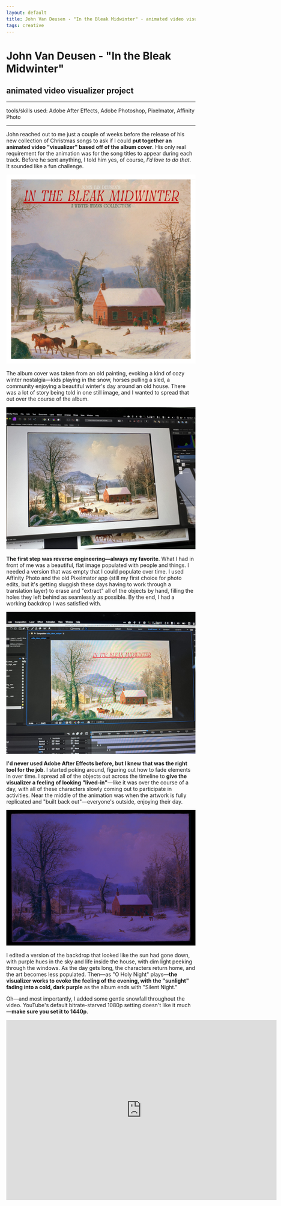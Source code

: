 ```yaml
---
layout: default
title: John Van Deusen - "In the Bleak Midwinter" - animated video visualizer project
tags: creative
---
```

# John Van Deusen - "In the Bleak Midwinter"
## animated video visualizer project
****
tools/skills used: Adobe After Effects, Adobe Photoshop, Pixelmator, Affinity Photo

****
John reached out to me just a couple of weeks before the release of his new collection of Christmas songs to ask if I could **put together an animated video "visualizer" based off of the album cover**. His only real requirement for the animation was for the song titles to appear during each track. Before he sent anything, I told him yes, of course, *I'd love to do that*. It sounded like a fun challenge.

<a href="/assets/images/myprojects/creative/20221122/cover.jpg" target="_blank"> <img src="/assets/images/myprojects/creative/20221122/cover.jpg" alt="cover" class="yc-img"> </a>

The album cover was taken from an old painting, evoking a kind of cozy winter nostalgia—kids playing in the snow, horses pulling a sled, a community enjoying a beautiful winter's day around an old house. There was a lot of story being told in one still image, and I wanted to spread that out over the course of the album.

<a href="/assets/images/myprojects/creative/20221122/affinity.jpg" target="_blank"> <img src="/assets/images/myprojects/creative/20221122/affinity.jpg" alt="affinity" class="yc-img"> </a>

**The first step was reverse engineering—always my favorite**. What I had in front of me was a beautiful, flat image populated with people and things. I needed a version that was empty that I could populate over time. I used Affinity Photo and the old Pixelmator app (still my first choice for photo edits, but it's getting sluggish these days having to work through a translation layer) to erase and "extract" all of the objects by hand, filling the holes they left behind as seamlessly as possible. By the end, I had a working backdrop I was satisfied with.

<a href="/assets/images/myprojects/creative/20221122/aftereffects.jpg" target="_blank"> <img src="/assets/images/myprojects/creative/20221122/aftereffects.jpg" alt="after effects" class="yc-img"> </a>

**I'd never used Adobe After Effects before, but I knew that was the right tool for the job**. I started poking around, figuring out how to fade elements in over time. I spread all of the objects out across the timeline to **give the visualizer a feeling of looking "lived-in"**—like it was over the course of a day, with all of these characters slowly coming out to participate in activities. Near the middle of the animation was when the artwork is fully replicated and "built back out"—everyone's outside, enjoying their day.

<a href="/assets/images/myprojects/creative/20221122/night.jpg" target="_blank"> <img src="/assets/images/myprojects/creative/20221122/night.jpg" alt="jacket" class="yc-img"> </a>

I edited a version of the backdrop that looked like the sun had gone down, with purple hues in the sky and life inside the house, with dim light peeking through the windows. As the day gets long, the characters return home, and the art becomes less populated. Then—as "O Holy Night" plays—**the visualizer works to evoke the feeling of the evening, with the "sunlight" fading into a cold, dark purple** as the album ends with "Silent Night."

Oh—and most importantly, I added some gentle snowfall throughout the video. YouTube's default bitrate-starved 1080p setting doesn't like it much—**make sure you set it to 1440p**.

<iframe width="720" height="480" src="https://www.youtube.com/embed/-b7F_MJniCM?si=ko8dmAt-I9jt5nNJ" title="YouTube video player" frameborder="0" allow="accelerometer; autoplay; clipboard-write; encrypted-media; gyroscope; picture-in-picture; web-share" referrerpolicy="strict-origin-when-cross-origin" allowfullscreen></iframe>
